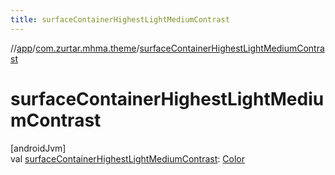 ```yaml
---
title: surfaceContainerHighestLightMediumContrast
---
```

//[app](../../index.html)/[com.zurtar.mhma.theme](index.html)/[surfaceContainerHighestLightMediumContrast](surface-container-highest-light-medium-contrast.html)



# surfaceContainerHighestLightMediumContrast



[androidJvm]\
val [surfaceContainerHighestLightMediumContrast](surface-container-highest-light-medium-contrast.html): [Color](https://developer.android.com/reference/kotlin/androidx/compose/ui/graphics/Color.html)



